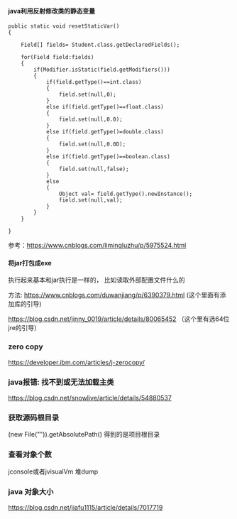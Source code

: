 #### java利用反射修改类的静态变量

```
public static void resetStaticVar()
{

    Field[] fields= Student.class.getDeclaredFields();

    for(Field field:fields)
    {
        if(Modifier.isStatic(field.getModifiers()))
        {
            if(field.getType()==int.class)
            {
                field.set(null,0);
            }
            else if(field.getType()==float.class)
            {
                field.set(null,0.0);
            }
            else if(field.getType()=double.class)
            {
                field.set(null,0.0D);
            }
            else if(field.getType()==boolean.class)
            {
                field.set(null,false);
            }
            else
            {
                Object val= field.getType().newInstance();
                field.set(null,val);
            }
        }
    }

}
```

参考：https://www.cnblogs.com/limingluzhu/p/5975524.html



#### 将jar打包成exe

执行起来基本和jar执行是一样的， 比如读取外部配置文件什么的

方法: https://www.cnblogs.com/duwanjiang/p/6390379.html  (这个里面有添加库的引导)

https://blog.csdn.net/jinny_0019/article/details/80065452 （这个里有选64位jre的引导）


### zero copy
https://developer.ibm.com/articles/j-zerocopy/

### java报错: 找不到或无法加载主类
https://blog.csdn.net/snowlive/article/details/54880537

### 获取源码根目录
(new File("")).getAbsolutePath()  得到的是项目根目录

### 查看对象个数
jconsole或者jvisualVm 堆dump

### java 对象大小
https://blog.csdn.net/jiafu1115/article/details/7017719
